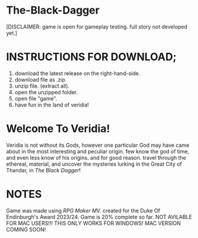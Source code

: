 # The-Black-Dagger
[DISCLAIMER: game is open for gameplay testing. full story not developed yet.]
  
# INSTRUCTIONS FOR DOWNLOAD;
  1) download the latest release on the right-hand-side.
  2) download file as .zip.
  3) unzip file. (extract all).
  4) open the unzipped folder.
  5) open file "game".
  6) have fun in the land of veridia!

# Welcome To Veridia!
Veridia is not without its Gods, however one particular God may have came about in the most interesting and peculiar origin.
few know the god of time, and even less know of his origins. and for good reason.
travel through the ethereal, material, and uncover the mysteries lurking in the Great City of Thandar, in _The Black Dagger_!



# NOTES
Game was made using _RPG Maker MV._
created for the Duke Of Endinburgh's Award 2023/24. 
Game is 20% complete so far.
NOT AVILABLE FOR MAC USERS!!! THIS ONLY WORKS FOR WINDOWS! MAC VERSION COMING SOON!
